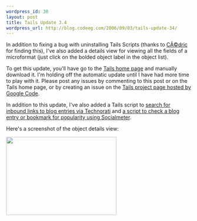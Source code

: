 ```yaml
--- 
wordpress_id: 30
layout: post
title: Tails Update 3.4
wordpress_url: http://blog.codeeg.com/2006/09/03/tails-update-34/
---
```

In addition to fixing a bug with uninstalling Tails Scripts (thanks to <a href="http://blog.codeeg.com/tails-firefox-extension-03/?preview=true#comment-1529">CÃ©dric</a> for finding this), I've also added a details view for viewing all the fields of a microformat (just click on the bolded object label in the object list).

To get this update, you'll have go to the <a title="Tails Project Page" href="http://blog.codeeg.com/tails-firefox-extension-03/">Tails home page</a> and manually download it.  I'm holding off the automatic update until I have had more time to play with it.  Please post any issues by commenting to this post or on the Tails home page, or by creating an issue on the <a href="http://code.google.com/p/tails-firefox-extension/issues/list">Tails project page hosted by Google Code</a>.

In addition to this update, I've also added a Tails script to <a title="Technorati This Tails Script" href="http://codeeg.com/tails/scripts/technorati.tails.js">search for inbound links to blog entries via Technorati</a> and <a title="Socialmeter Tails Script" href="http://codeeg.com/tails/scripts/socialmeter.tails.js">a script to check a blog entry or bookmark for popularity using Socialmeter</a>.

Here's a screenshot of the object details view:

<span style="color:#0000ee;text-decoration:underline;"><a class="imagelink" title="Object Details Screenshot" href="http://blog.codeeg.com/wp-content/uploads/2006/09/tails_0-3-4_object_details.png"></a><a href="http://blog2.codeeg.com/wp-content/uploads/2008/06/tails_0-3-4_object_details.png"><img class="alignnone size-medium wp-image-124" src="http://blog2.codeeg.com/wp-content/uploads/2008/06/tails_0-3-4_object_details.png?w=300" alt="" width="300" height="213" /></a></span>
